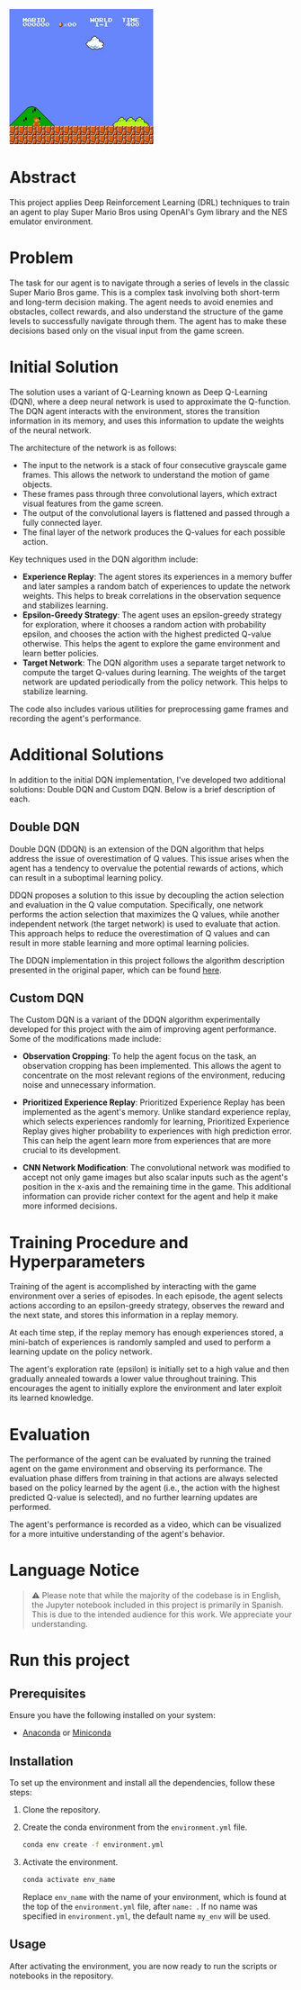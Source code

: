 

![Mario Playing](./assets/images/ezgif-2-9ee4c4d407.gif)

# Abstract 

This project applies Deep Reinforcement Learning (DRL) techniques to train an agent to play Super Mario Bros using OpenAI's Gym library and the NES emulator environment.

# Problem

The task for our agent is to navigate through a series of levels in the classic Super Mario Bros game. This is a complex task involving both short-term and long-term decision making. The agent needs to avoid enemies and obstacles, collect rewards, and also understand the structure of the game levels to successfully navigate through them. The agent has to make these decisions based only on the visual input from the game screen.

# Initial Solution

The solution uses a variant of Q-Learning known as Deep Q-Learning (DQN), where a deep neural network is used to approximate the Q-function. The DQN agent interacts with the environment, stores the transition information in its memory, and uses this information to update the weights of the neural network.

The architecture of the network is as follows:

- The input to the network is a stack of four consecutive grayscale game frames. This allows the network to understand the motion of game objects.
- These frames pass through three convolutional layers, which extract visual features from the game screen.
- The output of the convolutional layers is flattened and passed through a fully connected layer.
- The final layer of the network produces the Q-values for each possible action.

Key techniques used in the DQN algorithm include:

- **Experience Replay**: The agent stores its experiences in a memory buffer and later samples a random batch of experiences to update the network weights. This helps to break correlations in the observation sequence and stabilizes learning.
- **Epsilon-Greedy Strategy**: The agent uses an epsilon-greedy strategy for exploration, where it chooses a random action with probability epsilon, and chooses the action with the highest predicted Q-value otherwise. This helps the agent to explore the game environment and learn better policies.
- **Target Network**: The DQN algorithm uses a separate target network to compute the target Q-values during learning. The weights of the target network are updated periodically from the policy network. This helps to stabilize learning.

The code also includes various utilities for preprocessing game frames and recording the agent's performance.

# Additional Solutions

In addition to the initial DQN implementation, I've developed two additional solutions: Double DQN and Custom DQN. Below is a brief description of each.

## Double DQN

Double DQN (DDQN) is an extension of the DQN algorithm that helps address the issue of overestimation of Q values. This issue arises when the agent has a tendency to overvalue the potential rewards of actions, which can result in a suboptimal learning policy.

DDQN proposes a solution to this issue by decoupling the action selection and evaluation in the Q value computation. Specifically, one network performs the action selection that maximizes the Q values, while another independent network (the target network) is used to evaluate that action. This approach helps to reduce the overestimation of Q values and can result in more stable learning and more optimal learning policies.

The DDQN implementation in this project follows the algorithm description presented in the original paper, which can be found [here](https://arxiv.org/pdf/1509.06461.pdf).

## Custom DQN

The Custom DQN is a variant of the DDQN algorithm experimentally developed for this project with the aim of improving agent performance. Some of the modifications made include:

- **Observation Cropping**: To help the agent focus on the task, an observation cropping has been implemented. This allows the agent to concentrate on the most relevant regions of the environment, reducing noise and unnecessary information.

- **Prioritized Experience Replay**: Prioritized Experience Replay has been implemented as the agent's memory. Unlike standard experience replay, which selects experiences randomly for learning, Prioritized Experience Replay gives higher probability to experiences with high prediction error. This can help the agent learn more from experiences that are more crucial to its development.

- **CNN Network Modification**: The convolutional network was modified to accept not only game images but also scalar inputs such as the agent's position in the x-axis and the remaining time in the game. This additional information can provide richer context for the agent and help it make more informed decisions.

# Training Procedure and Hyperparameters

Training of the agent is accomplished by interacting with the game environment over a series of episodes. In each episode, the agent selects actions according to an epsilon-greedy strategy, observes the reward and the next state, and stores this information in a replay memory.

At each time step, if the replay memory has enough experiences stored, a mini-batch of experiences is randomly sampled and used to perform a learning update on the policy network.

The agent's exploration rate (epsilon) is initially set to a high value and then gradually annealed towards a lower value throughout training. This encourages the agent to initially explore the environment and later exploit its learned knowledge.

# Evaluation

The performance of the agent can be evaluated by running the trained agent on the game environment and observing its performance. The evaluation phase differs from training in that actions are always selected based on the policy learned by the agent (i.e., the action with the highest predicted Q-value is selected), and no further learning updates are performed.

The agent's performance is recorded as a video, which can be visualized for a more intuitive understanding of the agent's behavior.

# Language Notice

> :warning: Please note that while the majority of the codebase is in English, the Jupyter notebook included in this project is primarily in Spanish. This is due to the intended audience for this work. We appreciate your understanding.

# Run this project

## Prerequisites

Ensure you have the following installed on your system:

- [Anaconda](https://www.anaconda.com/products/distribution) or [Miniconda](https://docs.conda.io/en/latest/miniconda.html)

## Installation

To set up the environment and install all the dependencies, follow these steps:

1. Clone the repository.

2. Create the conda environment from the `environment.yml` file.

    ```bash
    conda env create -f environment.yml
    ```

3. Activate the environment.

    ```bash
    conda activate env_name
    ```

    Replace `env_name` with the name of your environment, which is found at the top of the `environment.yml` file, after `name: `. If no name was specified in `environment.yml`, the default name `my_env` will be used.

## Usage

After activating the environment, you are now ready to run the scripts or notebooks in the repository. 

